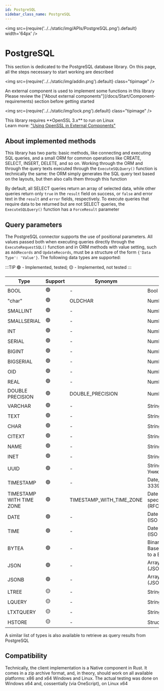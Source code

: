 ```yaml
---
id: PostgreSQL
sidebar_class_name: PostgreSQL
---
```


<img src={require('../../static/img/APIs/PostgreSQL.png').default} width='64px' />

# PostgreSQL

This section is dedicated to the PostgreSQL database library. On this page, all the steps necessary to start working are described

<div class="theme-admonition theme-admonition-info admonition_node_modules-@docusaurus-theme-classic-lib-theme-Admonition-Layout-styles-module alert alert--info">

<img src={require('../../static/img/addin.png').default} class="tipimage" />
<div class="addin">An external component is used to implement some functions in this library<br/>
Please review the ["About external components"](/docs/Start/Component-requirements) section before getting started</div>
</div>


<div class="theme-admonition theme-admonition-caution admonition_node_modules-@docusaurus-theme-classic-lib-theme-Admonition-Layout-styles-module alert alert--warning">

<img src={require('../../static/img/lock.png').default} class="tipimage" />
<div class="addin">This library requires **OpenSSL 3.x** to run on Linux <br/>
Learn more: <a href="/docs/Start/Component-requirements#openssl" class="orangelink">"Using OpenSSL in External Components"</a></div>
</div>

## About implemented methods

This library has two parts: basic methods, like connecting and executing SQL queries, and a small ORM for common operations like CREATE, SELECT, INSERT, DELETE, and so on. Working through the ORM and through the query texts executed through the `ExecuteSQLQuery()` function is technically the same: the ORM simply generates the SQL query text based on the layouts, but then also calls them through this function

By default, all SELECT queries return an array of selected data, while other queries return only `true` in the `result` field on success, or `false` and error text in the `result` and `error` fields, respectively. To execute queries that require data to be returned but are not SELECT queries, the `ExecuteSQLQuery()` function has a `ForceResult` parameter

## Query parameters

The PostgreSQL connector supports the use of positional parameters. All values passed both when executing queries directly through the `ExecuteRequestSQL()` function and in ORM methods with value setting, such as `AddRecords` and `UpdateRecords`, must be a structure of the form `{'Data Type': 'Value'}`. The following data types are supported:

:::TIP
🟢 - Implemented, tested; 🟡 - Implemented, not tested
:::

  | Type | Support | Synonym | Native types|
  |-|-|-|-|
  | BOOL | 🟢 | - | Bool |
  | "char" | 🟢 | OLDCHAR | Number |
  | SMALLINT | 🟢 | - | Number |
  | SMALLSERIAL | 🟢 | - | Number |
  | INT | 🟢 | - | Number |
  | SERIAL | 🟢 | - | Number |
  | BIGINT | 🟢 | - | Number |
  | BIGSERIAL | 🟢 | - | Number |
  | OID | 🟢 | - | Number |
  | REAL | 🟢 | - | Number |
  | DOUBLE PRECISION | 🟢 | DOUBLE_PRECISION | Number |
  | VARCHAR | 🟢 | - | String |
  | TEXT | 🟢 | - | String |
  | CHAR | 🟢 | - | String |
  | CITEXT | 🟢 | - | String |
  | NAME | 🟢 | - | String |
  | INET | 🟢 | - | String |
  | UUID | 🟢 | - | String, УникальныйИдентификатор |
  | TIMESTAMP | 🟢 | - | Date, String (ISO 8601, RFC 3339) |
  | TIMESTAMP WITH TIME ZONE | 🟢 | TIMESTAMP_WITH_TIME_ZONE | Date (the time zone will be specified as UTC), String (RFC 3339) |
  | DATE | 🟢 | - | Date (any time part), String (ISO 8601, RFC 3339) |
  | TIME | 🟢 | - | Date (any date part), String (ISO 8601, RFC 3339) |
  | BYTEA | 🟢 | - | BinaryData, File path, Base64 String (all converted to a Base64 string) |
  | JSON | 🟢 | - | Array, Structure, Map, String (JSON) |
  | JSONB | 🟢 | - | Array, Structure, Map, String (JSON) |
  | LTREE | 🟡 | - | String |
  | LQUERY | 🟡 | - | String |
  | LTXTQUERY | 🟡 | - | String |
  | HSTORE | 🟡 | - | Structure, Map |

A similar list of types is also available to retrieve as query results from PostgreSQL

## Compatibility

Technically, the client implementation is a Native component in Rust. It comes in a zip archive format, and, in theory, should work on all available platforms: x86 and x64 Windows and Linux. The actual testing was done on Windows x64 and, cossentially (via OneScript), on Linux x64
